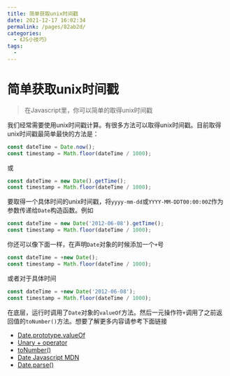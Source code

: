 ```yaml
---
title: 简单获取unix时间戳
date: 2021-12-17 16:02:34
permalink: /pages/82ab2d/
categories:
  - 《JS小技巧》
tags:
  - 
---
```



# 简单获取unix时间戳

> 在Javascript里，你可以简单的取得unix时间戳

<!-- more -->

我们经常需要使用unix时间戳计算。有很多方法可以取得unix时间戳。目前取得unix时间戳最简单最快的方法是：

```js
const dateTime = Date.now();
const timestamp = Math.floor(dateTime / 1000);
```
或

```js
const dateTime = new Date().getTime();
const timestamp = Math.floor(dateTime / 1000);
```

要取得一个具体时间的unix时间戳，将`yyyy-mm-dd`或`YYYY-MM-DDT00:00:00Z`作为参数传递给`Date`构造函数。例如

```js
const dateTime = new Date('2012-06-08').getTime();
const timestamp = Math.floor(dateTime / 1000);
```

你还可以像下面一样，在声明`Date`对象的时候添加一个`+`号

```js
const dateTime = +new Date();
const timestamp = Math.floor(dateTime / 1000);
```
或者对于具体时间

```js
const dateTime = +new Date('2012-06-08');
const timestamp = Math.floor(dateTime / 1000);
```

在底层，运行时调用了`Date`对象的`valueOf`方法。然后一元操作符`+`调用了之前返回值的`toNumber()`方法。想要了解更多内容请参考下面链接

* [Date.prototype.valueOf](http://es5.github.io/#x15.9.5.8)
* [Unary + operator](http://es5.github.io/#x11.4.6)
* [toNumber()](http://es5.github.io/#x9.3)
* [Date Javascript MDN](https://developer.mozilla.org/en-US/docs/Web/JavaScript/Reference/Global_Objects/Date)
* [Date.parse()](https://developer.mozilla.org/en-US/docs/Web/JavaScript/Reference/Global_Objects/Date/parse)
